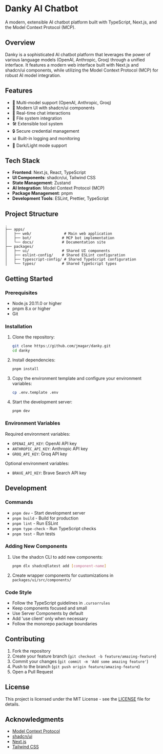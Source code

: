 # Danky AI Chatbot

A modern, extensible AI chatbot platform built with TypeScript, Next.js, and the Model Context Protocol (MCP).

## Overview

Danky is a sophisticated AI chatbot platform that leverages the power of various language models (OpenAI, Anthropic, Groq) through a unified interface. It features a modern web interface built with Next.js and shadcn/ui components, while utilizing the Model Context Protocol (MCP) for robust AI model integration.

## Features

- 🤖 Multi-model support (OpenAI, Anthropic, Groq)
- 🎨 Modern UI with shadcn/ui components
- 🔄 Real-time chat interactions
- 📁 File system integration
- 🛠️ Extensible tool system
- 🔒 Secure credential management
- 📊 Built-in logging and monitoring
- 🌙 Dark/Light mode support

## Tech Stack

- **Frontend**: Next.js, React, TypeScript
- **UI Components**: shadcn/ui, Tailwind CSS
- **State Management**: Zustand
- **AI Integration**: Model Context Protocol (MCP)
- **Package Management**: pnpm
- **Development Tools**: ESLint, Prettier, TypeScript

## Project Structure

```
.
├── apps/
│   ├── web/               # Main web application
│   ├── bot/              # MCP bot implementation
│   └── docs/             # Documentation site
├── packages/
│   ├── ui/               # Shared UI components
│   ├── eslint-config/    # Shared ESLint configuration
│   ├── typescript-config/ # Shared TypeScript configuration
│   └── types/            # Shared TypeScript types
```

## Getting Started

### Prerequisites

- Node.js 20.11.0 or higher
- pnpm 8.x or higher
- Git

### Installation

1. Clone the repository:
   ```bash
   git clone https://github.com/jmagar/danky.git
   cd danky
   ```

2. Install dependencies:
   ```bash
   pnpm install
   ```

3. Copy the environment template and configure your environment variables:
   ```bash
   cp .env.template .env
   ```

4. Start the development server:
   ```bash
   pnpm dev
   ```

### Environment Variables

Required environment variables:

- `OPENAI_API_KEY`: OpenAI API key
- `ANTHROPIC_API_KEY`: Anthropic API key
- `GROQ_API_KEY`: Groq API key

Optional environment variables:
- `BRAVE_API_KEY`: Brave Search API key

## Development

### Commands

- `pnpm dev` - Start development server
- `pnpm build` - Build for production
- `pnpm lint` - Run ESLint
- `pnpm type-check` - Run TypeScript checks
- `pnpm test` - Run tests

### Adding New Components

1. Use the shadcn CLI to add new components:
   ```bash
   pnpm dlx shadcn@latest add [component-name]
   ```

2. Create wrapper components for customizations in `packages/ui/src/components/`

### Code Style

- Follow the TypeScript guidelines in `.cursorrules`
- Keep components focused and small
- Use Server Components by default
- Add 'use client' only when necessary
- Follow the monorepo package boundaries

## Contributing

1. Fork the repository
2. Create your feature branch (`git checkout -b feature/amazing-feature`)
3. Commit your changes (`git commit -m 'Add some amazing feature'`)
4. Push to the branch (`git push origin feature/amazing-feature`)
5. Open a Pull Request

## License

This project is licensed under the MIT License - see the [LICENSE](LICENSE) file for details.

## Acknowledgments

- [Model Context Protocol](https://modelcontextprotocol.io)
- [shadcn/ui](https://ui.shadcn.com)
- [Next.js](https://nextjs.org)
- [Tailwind CSS](https://tailwindcss.com) 